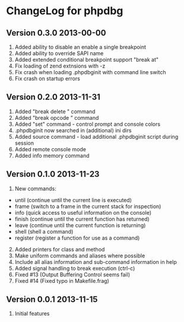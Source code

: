 ChangeLog for phpdbg
====================

Version 0.3.0 2013-00-00
------------------------

1. Added ability to disable an enable a single breakpoint
2. Added ability to override SAPI name
3. Added extended conditional breakpoint support "break at"
4. Fix loading of zend extnsions with -z
5. Fix crash when loading .phpdbginit with command line switch
6. Fix crash on startup errors

Version 0.2.0 2013-11-31
------------------------

1. Added "break delete <id>" command
2. Added "break opcode <opcode>" command
3. Added "set" command - control prompt and console colors
4. .phpdbginit now searched in (additional) ini dirs
5. Added source command - load additional .phpdbginit script during session
6. Added remote console mode
7. Added info memory command

Version 0.1.0 2013-11-23
------------------------

1. New commands:
  - until    (continue until the current line is executed)
  - frame    (switch to a frame in the current stack for inspection)
  - info     (quick access to useful information on the console)
  - finish   (continue until the current function has returned)
  - leave    (continue until the current function is returning)
  - shell    (shell a command)
  - register (register a function for use as a command)
2. Added printers for class and method
3. Make uniform commands and aliases where possible
4. Include all alias information and sub-command information in help
5. Added signal handling to break execution (ctrl-c)
6. Fixed #13 (Output Buffering Control seems fail)
7. Fixed #14 (Fixed typo in Makefile.frag)


Version 0.0.1 2013-11-15
------------------------

1. Initial features
